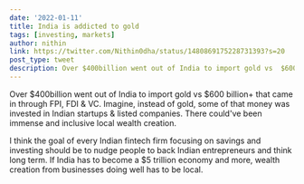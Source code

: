```yaml
---
date: '2022-01-11'
title: India is addicted to gold  
tags: [investing, markets]
author: nithin
link: https://twitter.com/Nithin0dha/status/1480869175228731393?s=20
post_type: tweet
description: Over $400billion went out of India to import gold vs  $600 billion+ that came in through FPI, FDI & VC. Imagine, instead of gold, some of that money was invested in Indian companies...
---
```


Over $400billion went out of India to import gold vs  $600 billion+ that came in through FPI, FDI & VC. Imagine, instead of gold, some of that money was invested in Indian startups & listed companies. There could've been immense and inclusive local wealth creation.

I think the goal of every Indian fintech firm focusing on savings and investing should be to nudge people to back Indian entrepreneurs and think long term. If India has to become a $5 trillion economy and more, wealth creation from businesses doing well has to be local.
